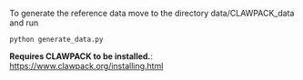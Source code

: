 To generate the reference data move to the directory data/CLAWPACK_data and run
```
python generate_data.py
```
**Requires CLAWPACK to be installed.**: https://www.clawpack.org/installing.html